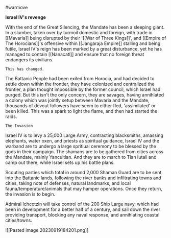 #warmove 

**Israel IV's revenge**

With the end of the Great Silencing, the Mandate has been a sleeping giant. In a slumber, taken over by turmoil domestic and foreign, with trade in [[Mavaria]] being disrupted by their '[[War of Three Kings]]', and [[Empire of The Horocians]]'s offensive within [[Jangaraja Empire]] stalling and being futile, Israel IV's reign has been marked by a great disturbance, yet he has managed to contain [[Nanacatl]] and ensure that no foreign threat endangers its civilians.

`This has changed.` 

The Battanic People had been exiled from Horocia, and had decided to settle down within the frontier, they have colonized and centralized the frontier, a plan thought impossible by the former council, which Israel had purged. But this isn't the only concern, they are savages, having annihlated a colony which was jointly setup between Mavaria and the Mandate, thousands of devout followers have seem to either fled, 'assimilated' or been killed. This was a spark to light the flame, and then had started the raids.

`The Invasion` 

Israel IV is to levy a 25,000 Large Army, contracting blacksmiths, amassing elephants, water oxen, and priests as spiritual guidance, Israel IV and the warband are to undergo a large spritiual ceremony to be blessed by the gods in their campaign. The shamans are to be gathered from cities across the Mandate, mainly Yancuitlan. And they are to march to Tlan Iutali and camp out there, while Israel sets up his battle plans.

Scouting parties which total in around 2,000 Shaman Guard are to be sent into the Battanic lands, following the river banks and infiltrating towns and cities, taking note of defenses, natural landmarks, and local fauna/temperature/animals that may hamper operations. Once they return, the invasion is to begin.

Admiral Ichcotzin will take control of the 200 Ship Large navy, which had been in development for a better half of a century, and sail down the river providing transport, blocking any naval response, and annihlating coastal cities/towns.

![[Pasted image 20230919184201.png]]